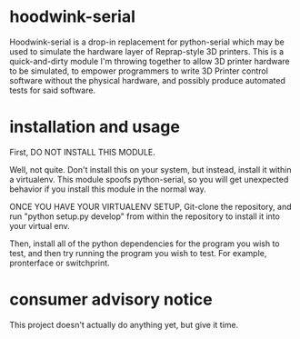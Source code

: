 hoodwink-serial
===============

Hoodwink-serial is a drop-in replacement for python-serial which may
be used to simulate the hardware layer of Reprap-style 3D printers.
This is a quick-and-dirty module I'm throwing together to allow 3D
printer hardware to be simulated, to empower programmers to write 3D
Printer control software without the physical hardware, and possibly
produce automated tests for said software.




installation and usage
======================

First, DO NOT INSTALL THIS MODULE.

Well, not quite.  Don't install this on your system, but instead,
install it within a virtualenv.  This module spoofs python-serial, so
you will get unexpected behavior if you install this module in the
normal way.

ONCE YOU HAVE YOUR VIRTUALENV SETUP, Git-clone the repository, and run
"python setup.py develop" from within the repository to install it
into your virtual env.

Then, install all of the python dependencies for the program you wish
to test, and then try running the program you wish to test.  For
example, pronterface or switchprint.




consumer advisory notice
========================

This project doesn't actually do anything yet, but give it time.
